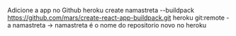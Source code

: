 Adicione a app no Github
heroku create namastreta --buildpack https://github.com/mars/create-react-app-buildpack.git
heroku git:remote -a namastreta -> namastreta é o nome do repositorio novo no heroku